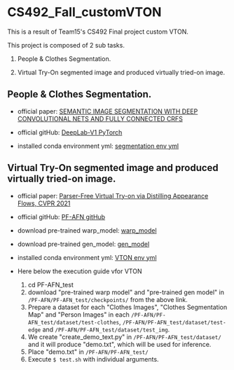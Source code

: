 # CS492_Fall_customVTON
This is a result of Team15's CS492 Final project custom VTON.

This project is composed of 2 sub tasks.

1. People & Clothes Segmentation.

2. Virtual Try-On segmented image and produced virtually tried-on image.

## People & Clothes Segmentation.

- official paper: [SEMANTIC IMAGE SEGMENTATION WITH DEEP CONVOLUTIONAL NETS AND FULLY CONNECTED CRFS](https://arxiv.org/pdf/1412.7062.pdf)

- official gitHub: [DeepLab-V1 PyTorch](https://github.com/wangleihitcs/DeepLab-V1-PyTorch)

- installed conda environment yml: [segmentation env yml](https://github.com/KAIST16-Ryu/CS492_Fall_customVTON/blob/master/DeepLab-V1-PyTorch/seg.yml)

## Virtual Try-On segmented image and produced virtually tried-on image.

- official paper: [Parser-Free Virtual Try-on via Distilling Appearance Flows, CVPR 2021](https://arxiv.org/pdf/2103.04559.pdf)

- official gitHub: [PF-AFN gitHub](https://github.com/geyuying/PF-AFN)

- download pre-trained warp_model: [warp_model](https://drive.google.com/file/d/1kA1lnG1xZLxJk8Qw9vqb-Iomf0H_XDZs/view?usp=share_link)

- download pre-trained gen_model: [gen_model](https://drive.google.com/file/d/1FWMH9RBDZgmnLfqDoYeyAAi-XaNTKkLw/view?usp=share_link)

- installed conda environment yml: [VTON env yml](https://github.com/KAIST16-Ryu/CS492_Fall_customVTON/blob/master/PF-AFN/VTON.yml)

- Here below the execution guide vfor VTON

  1. cd PF-AFN_test
  2. download "pre-trained warp model" and "pre-trained gen model" in ```/PF-AFN/PF-AFN_test/checkpoints/``` from the above link.
  3. Prepare a dataset for each "Clothes Images", "Clothes Segmentation Map" and "Person Images" in each ```/PF-AFN/PF-AFN_test/dataset/test-clothes```, ```/PF-AFN/PF-AFN_test/dataset/test-edge``` and ```/PF-AFN/PF-AFN_test/dataset/test_img```.
  4. We create "create_demo_text.py" in ```/PF-AFN/PF-AFN_test/dataset/``` and it will produce "demo.txt", which will be used for inference.
  5. Place "demo.txt" in ```/PF-AFN/PF-AFN_test/```
  6. Execute ```$ test.sh``` with individual arguments.

